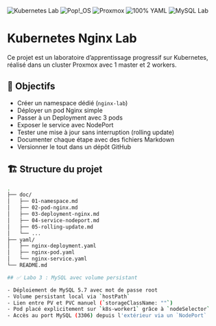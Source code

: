 ![Kubernetes Lab](https://img.shields.io/badge/Kubernetes_Lab-validé-brightgreen?style=for-the-badge&logo=kubernetes&logoColor=white)
![Pop!_OS](https://img.shields.io/badge/Pop!_OS-22.04-blue?style=for-the-badge&logo=system76&logoColor=white)
![Proxmox](https://img.shields.io/badge/Proxmox-VE-orange?style=for-the-badge&logo=proxmox&logoColor=white)
![100% YAML](https://img.shields.io/badge/100%25-YAML-informational?style=for-the-badge&logo=yaml&logoColor=white)
![MySQL Lab](https://img.shields.io/badge/MySQL-✅-blue?style=for-the-badge&logo=mysql&logoColor=white)


# Kubernetes Nginx Lab

Ce projet est un laboratoire d’apprentissage progressif sur Kubernetes, réalisé dans un cluster Proxmox avec 1 master et 2 workers.

## 🎯 Objectifs

- Créer un namespace dédié (`nginx-lab`)
- Déployer un pod Nginx simple
- Passer à un Deployment avec 3 pods
- Exposer le service avec NodePort
- Tester une mise à jour sans interruption (rolling update)
- Documenter chaque étape avec des fichiers Markdown
- Versionner le tout dans un dépôt GitHub

## 🏗️ Structure du projet

```bash
.
├── doc/
│   ├── 01-namespace.md
│   ├── 02-pod-nginx.md
│   ├── 03-deployment-nginx.md
│   ├── 04-service-nodeport.md
│   ├── 05-rolling-update.md
│   └── ...
├── yaml/
│   ├── nginx-deployment.yaml
│   ├── nginx-pod.yaml
│   └── nginx-service.yaml
└── README.md

## ✅ Labo 3 : MySQL avec volume persistant

- Déploiement de MySQL 5.7 avec mot de passe root
- Volume persistant local via `hostPath`
- Lien entre PV et PVC manuel (`storageClassName: ""`)
- Pod placé explicitement sur `k8s-worker1` grâce à `nodeSelector`
- Accès au port MySQL (3306) depuis l'extérieur via un `NodePort`

